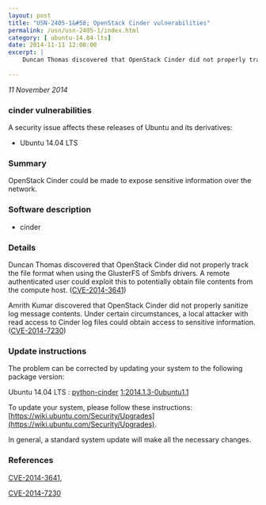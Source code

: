 ```yaml
---
layout: post
title: "USN-2405-1&#58; OpenStack Cinder vulnerabilities"
permalink: /usn/usn-2405-1/index.html
category: [ ubuntu-14.04-lts]
date: 2014-11-11 12:00:00
excerpt: |
    Duncan Thomas discovered that OpenStack Cinder did not properly track the file format when using the GlusterFS of Smbfs drivers. A remote authenticated user could exploit this to potentially obtain file contents from the compute host. ([CVE-2014-3641](http://people.ubuntu.com/~ubuntu-security/cve/CVE-2014-3641))
    
--- 
```

 
 

*11 November 2014*

### cinder vulnerabilities

A security issue affects these releases of Ubuntu and its derivatives:

* Ubuntu 14.04 LTS

### Summary

OpenStack Cinder could be made to expose sensitive information over the network.

### Software description

* cinder 

### Details

Duncan Thomas discovered that OpenStack Cinder did not properly track the file format when using the GlusterFS of Smbfs drivers. A remote authenticated user could exploit this to potentially obtain file contents from the compute host. ([CVE-2014-3641](http://people.ubuntu.com/~ubuntu-security/cve/CVE-2014-3641))

Amrith Kumar discovered that OpenStack Cinder did not properly sanitize log message contents. Under certain circumstances, a local attacker with read access to Cinder log files could obtain access to sensitive information. ([CVE-2014-7230](http://people.ubuntu.com/~ubuntu-security/cve/CVE-2014-7230)) 

### Update instructions

The problem can be corrected by updating your system to the following package version:

Ubuntu 14.04 LTS
 : [python-cinder](https://launchpad.net/ubuntu/+source/cinder) <span> [1:2014.1.3-0ubuntu1.1](https://launchpad.net/ubuntu/+source/cinder/1:2014.1.3-0ubuntu1.1) </span> 

To update your system, please follow these instructions: [https://wiki.ubuntu.com/Security/Upgrades](https://wiki.ubuntu.com/Security/Upgrades).

In general, a standard system update will make all the necessary changes. 

### References

 
 [CVE-2014-3641](http://people.ubuntu.com/~ubuntu-security/cve/CVE-2014-3641), 

 [CVE-2014-7230](http://people.ubuntu.com/~ubuntu-security/cve/CVE-2014-7230)
 

